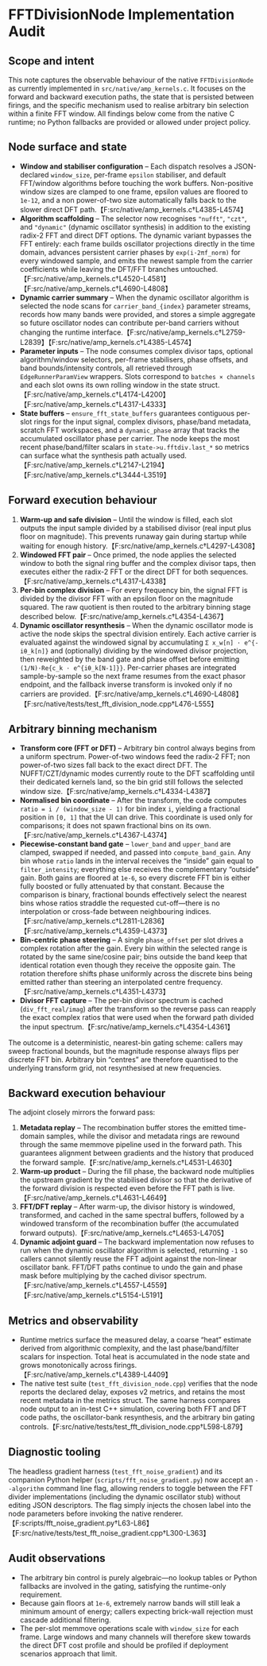 # FFTDivisionNode Implementation Audit

## Scope and intent
This note captures the observable behaviour of the native `FFTDivisionNode` as currently
implemented in `src/native/amp_kernels.c`. It focuses on the forward and backward execution
paths, the state that is persisted between firings, and the specific mechanism used to realise
arbitrary bin selection within a finite FFT window. All findings below come from the native C
runtime; no Python fallbacks are provided or allowed under project policy.

## Node surface and state
* **Window and stabiliser configuration** – Each dispatch resolves a JSON-declared
  `window_size`, per-frame `epsilon` stabiliser, and default FFT/window algorithms before
  touching the work buffers. Non-positive window sizes are clamped to one frame, epsilon values
  are floored to `1e-12`, and a non power-of-two size automatically falls back to the slower
  direct DFT path.【F:src/native/amp_kernels.c†L4385-L4574】
* **Algorithm scaffolding** – The selector now recognises `"nufft"`, `"czt"`, and
  `"dynamic"` (dynamic oscillator synthesis) in addition to the existing radix-2 FFT and
  direct DFT options. The dynamic variant bypasses the FFT entirely: each frame builds
  oscillator projections directly in the time domain, advances persistent carrier phases by
  `exp(i·2πf_norm)` for every windowed sample, and emits the newest sample from the carrier
  coefficients while leaving the DFT/FFT branches untouched.【F:src/native/amp_kernels.c†L4520-L4581】【F:src/native/amp_kernels.c†L4690-L4808】
* **Dynamic carrier summary** – When the dynamic oscillator algorithm is selected the node scans
  for `carrier_band_{index}` parameter streams, records how many bands were provided, and stores a
  simple aggregate so future oscillator nodes can contribute per-band carriers without changing
  the runtime interface.【F:src/native/amp_kernels.c†L2759-L2839】【F:src/native/amp_kernels.c†L4385-L4574】
* **Parameter inputs** – The node consumes complex divisor taps, optional algorithm/window
  selectors, per-frame stabilisers, phase offsets, and band bounds/intensity controls, all
  retrieved through `EdgeRunnerParamView` wrappers. Slots correspond to `batches × channels` and
  each slot owns its own rolling window in the state struct.【F:src/native/amp_kernels.c†L4174-L4200】【F:src/native/amp_kernels.c†L4317-L4333】
* **State buffers** – `ensure_fft_state_buffers` guarantees contiguous per-slot rings for the
  input signal, complex divisors, phase/band metadata, scratch FFT workspaces, and a
  `dynamic_phase` array that tracks the accumulated oscillator phase per carrier. The node keeps
  the most recent phase/band/filter scalars in `state->u.fftdiv.last_*` so metrics can surface
  what the synthesis path actually used.【F:src/native/amp_kernels.c†L2147-L2194】【F:src/native/amp_kernels.c†L3444-L3519】

## Forward execution behaviour
1. **Warm-up and safe division** – Until the window is filled, each slot outputs the input sample
   divided by a stabilised divisor (real input plus floor on magnitude). This prevents runaway
   gain during startup while waiting for enough history.【F:src/native/amp_kernels.c†L4297-L4308】
2. **Windowed FFT pair** – Once primed, the node applies the selected window to both the signal
   ring buffer and the complex divisor taps, then executes either the radix-2 FFT or the direct
   DFT for both sequences.【F:src/native/amp_kernels.c†L4317-L4338】
3. **Per-bin complex division** – For every frequency bin, the signal FFT is divided by the
   divisor FFT with an epsilon floor on the magnitude squared. The raw quotient is then routed to
   the arbitrary binning stage described below.【F:src/native/amp_kernels.c†L4354-L4367】
4. **Dynamic oscillator resynthesis** – When the dynamic oscillator mode is active the node skips
   the spectral division entirely. Each active carrier is evaluated against the windowed signal by
   accumulating `Σ x_w[n] · e^{-iθ_k[n]}` and (optionally) dividing by the windowed divisor
   projection, then reweighted by the band gate and phase offset before emitting
   `(1/N)·Re{c_k · e^{iθ_k[N-1]}}`. Per-carrier phases are integrated sample-by-sample so the next
   frame resumes from the exact phasor endpoint, and the fallback inverse transform is invoked only
   if no carriers are provided.【F:src/native/amp_kernels.c†L4690-L4808】【F:src/native/tests/test_fft_division_node.cpp†L476-L555】

## Arbitrary binning mechanism
* **Transform core (FFT or DFT)** – Arbitrary bin control always begins from a uniform spectrum.
  Power-of-two windows feed the radix-2 FFT; non power-of-two sizes fall back to the exact direct
  DFT. The NUFFT/CZT/dynamic modes currently route to the DFT scaffolding until their dedicated
  kernels land, so the bin grid still follows the selected window size.【F:src/native/amp_kernels.c†L4334-L4387】
* **Normalised bin coordinate** – After the transform, the code computes `ratio = i /
  (window_size - 1)` for bin index `i`, yielding a fractional position in `[0, 1]` that the UI can
  drive. This coordinate is used only for comparisons; it does not spawn fractional bins on its
  own.【F:src/native/amp_kernels.c†L4367-L4374】
* **Piecewise-constant band gate** – `lower_band` and `upper_band` are clamped, swapped if needed,
  and passed into `compute_band_gain`. Any bin whose `ratio` lands in the interval receives the
  “inside” gain equal to `filter_intensity`; everything else receives the complementary
  “outside” gain. Both gains are floored at `1e-6`, so every discrete FFT bin is either fully
  boosted or fully attenuated by that constant. Because the comparison is binary, fractional
  bounds effectively select the nearest bins whose ratios straddle the requested cut-off—there is
  no interpolation or cross-fade between neighbouring indices.【F:src/native/amp_kernels.c†L2811-L2836】【F:src/native/amp_kernels.c†L4359-L4373】
* **Bin-centric phase steering** – A single `phase_offset` per slot drives a complex rotation after
  the gain. Every bin within the selected range is rotated by the same sine/cosine pair; bins
  outside the band keep that identical rotation even though they receive the opposite gain. The
  rotation therefore shifts phase uniformly across the discrete bins being emitted rather than
  steering an interpolated centre frequency.【F:src/native/amp_kernels.c†L4351-L4373】
* **Divisor FFT capture** – The per-bin divisor spectrum is cached (`div_fft_real/imag`) after the
  transform so the reverse pass can reapply the exact complex ratios that were used when the
  forward path divided the input spectrum.【F:src/native/amp_kernels.c†L4354-L4361】

The outcome is a deterministic, nearest-bin gating scheme: callers may sweep fractional bounds,
but the magnitude response always flips per discrete FFT bin. Arbitrary bin “centres” are
therefore quantised to the underlying transform grid, not resynthesised at new frequencies.

## Backward execution behaviour
The adjoint closely mirrors the forward pass:
1. **Metadata replay** – The recombination buffer stores the emitted time-domain samples, while
   the divisor and metadata rings are rewound through the same memmove pipeline used in the
   forward path. This guarantees alignment between gradients and the history that produced the
   forward sample.【F:src/native/amp_kernels.c†L4531-L4630】
2. **Warm-up product** – During the fill phase, the backward node multiplies the upstream gradient
   by the stabilised divisor so that the derivative of the forward division is respected even
   before the FFT path is live.【F:src/native/amp_kernels.c†L4631-L4649】
3. **FFT/DFT replay** – After warm-up, the divisor history is windowed, transformed, and cached in
   the same spectral buffers, followed by a windowed transform of the recombination buffer (the
   accumulated forward outputs).【F:src/native/amp_kernels.c†L4653-L4705】
4. **Dynamic adjoint guard** – The backward implementation now refuses to run when the dynamic
   oscillator algorithm is selected, returning `-1` so callers cannot silently reuse the FFT adjoint
   against the non-linear oscillator bank. FFT/DFT paths continue to undo the gain and phase mask
   before multiplying by the cached divisor spectrum.【F:src/native/amp_kernels.c†L4557-L4559】【F:src/native/amp_kernels.c†L5154-L5191】

## Metrics and observability
* Runtime metrics surface the measured delay, a coarse “heat” estimate derived from algorithmic
  complexity, and the last phase/band/filter scalars for inspection. Total heat is accumulated in
  the node state and grows monotonically across firings.【F:src/native/amp_kernels.c†L4389-L4409】
* The native test suite (`test_fft_division_node.cpp`) verifies that the node reports the declared
  delay, exposes v2 metrics, and retains the most recent metadata in the metrics struct. The same
  harness compares node output to an in-test C++ simulation, covering both FFT and DFT code paths,
  the oscillator-bank resynthesis, and the arbitrary bin gating controls.【F:src/native/tests/test_fft_division_node.cpp†L598-L879】

## Diagnostic tooling

The headless gradient harness (`test_fft_noise_gradient`) and its companion Python helper
(`scripts/fft_noise_gradient.py`) now accept an `--algorithm` command line flag, allowing renders to
toggle between the FFT divider implementations (including the dynamic oscillator stub) without
editing JSON descriptors. The flag simply injects the chosen label into the node parameters before
invoking the native renderer.【F:scripts/fft_noise_gradient.py†L63-L86】【F:src/native/tests/test_fft_noise_gradient.cpp†L300-L363】

## Audit observations
* The arbitrary bin control is purely algebraic—no lookup tables or Python fallbacks are involved
  in the gating, satisfying the runtime-only requirement.
* Because gain floors at `1e-6`, extremely narrow bands will still leak a minimum amount of energy;
  callers expecting brick-wall rejection must cascade additional filtering.
* The per-slot memmove operations scale with `window_size` for each frame. Large windows and many
  channels will therefore skew towards the direct DFT cost profile and should be profiled if
  deployment scenarios approach that limit.

